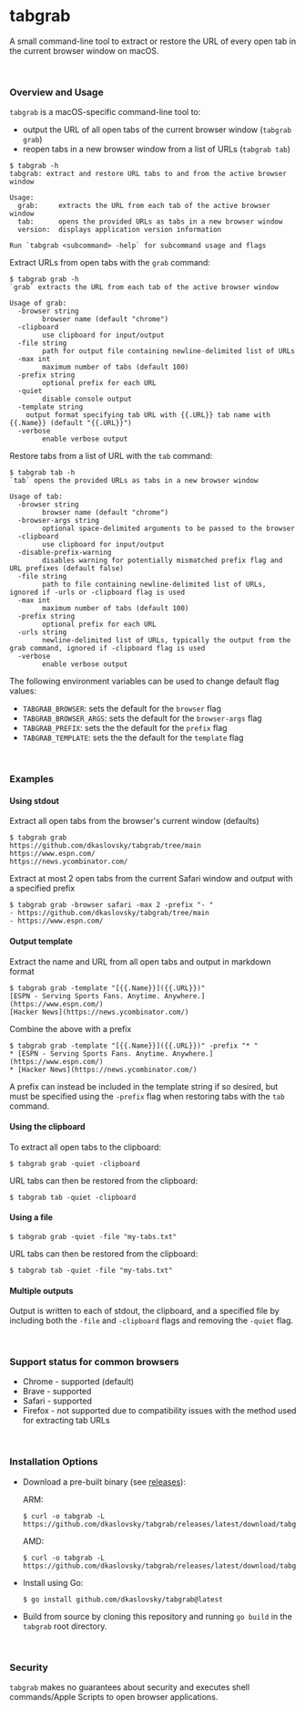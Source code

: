 # tabgrab
A small command-line tool to extract or restore the URL of every open tab in the current browser window on macOS.

</br>

### Overview and Usage
`tabgrab` is a macOS-specific command-line tool to:
* output the URL of all open tabs of the current browser window (`tabgrab grab`)
* reopen tabs in a new browser window from a list of URLs (`tabgrab tab`)

```
$ tabgrab -h
tabgrab: extract and restore URL tabs to and from the active browser window

Usage:
  grab:		extracts the URL from each tab of the active browser window
  tab:		opens the provided URLs as tabs in a new browser window
  version:	displays application version information

Run `tabgrab <subcommand> -help` for subcommand usage and flags
```

Extract URLs from open tabs with the `grab` command:
```
$ tabgrab grab -h
`grab` extracts the URL from each tab of the active browser window

Usage of grab:
  -browser string
    	browser name (default "chrome")
  -clipboard
    	use clipboard for input/output
  -file string
    	path for output file containing newline-delimited list of URLs
  -max int
    	maximum number of tabs (default 100)
  -prefix string
    	optional prefix for each URL
  -quiet
    	disable console output
  -template string
    output format specifying tab URL with {{.URL}} tab name with {{.Name}} (default "{{.URL}}")
  -verbose
    	enable verbose output
```

Restore tabs from a list of URL with the `tab` command:
```
$ tabgrab tab -h
`tab` opens the provided URLs as tabs in a new browser window

Usage of tab:
  -browser string
    	browser name (default "chrome")
  -browser-args string
    	optional space-delimited arguments to be passed to the browser
  -clipboard
    	use clipboard for input/output
  -disable-prefix-warning
    	disables warning for potentially mismatched prefix flag and URL prefixes (default false)
  -file string
    	path to file containing newline-delimited list of URLs, ignored if -urls or -clipboard flag is used
  -max int
    	maximum number of tabs (default 100)
  -prefix string
    	optional prefix for each URL
  -urls string
    	newline-delimited list of URLs, typically the output from the grab command, ignored if -clipboard flag is used
  -verbose
    	enable verbose output
```
The following environment variables can be used to change default flag values:
* `TABGRAB_BROWSER`: sets the default for the `browser` flag
* `TABGRAB_BROWSER_ARGS`: sets the default for the `browser-args` flag
* `TABGRAB_PREFIX`: sets the the default for the `prefix` flag
* `TABGRAB_TEMPLATE`: sets the the default for the `template` flag

</br>

### Examples

#### Using stdout
Extract all open tabs from the browser's current window (defaults)
```
$ tabgrab grab
https://github.com/dkaslovsky/tabgrab/tree/main
https://www.espn.com/
https://news.ycombinator.com/
```

Extract at most 2 open tabs from the current Safari window and output with a specified prefix
```
$ tabgrab grab -browser safari -max 2 -prefix "- "
- https://github.com/dkaslovsky/tabgrab/tree/main
- https://www.espn.com/
``` 

#### Output template
Extract the name and URL from all open tabs and output in markdown format
```
$ tabgrab grab -template "[{{.Name}}]({{.URL}})"
[ESPN - Serving Sports Fans. Anytime. Anywhere.](https://www.espn.com/)
[Hacker News](https://news.ycombinator.com/)
```

Combine the above with a prefix
```
$ tabgrab grab -template "[{{.Name}}]({{.URL}})" -prefix "* "
* [ESPN - Serving Sports Fans. Anytime. Anywhere.](https://www.espn.com/)
* [Hacker News](https://news.ycombinator.com/)
```

A prefix can instead be included in the template string if so desired, but must be specified using the `-prefix` flag when restoring tabs with the `tab` command.

#### Using the clipboard
To extract all open tabs to the clipboard:
```
$ tabgrab grab -quiet -clipboard
```
URL tabs can then be restored from the clipboard:
```
$ tabgrab tab -quiet -clipboard
```

#### Using a file
```
$ tabgrab grab -quiet -file "my-tabs.txt"
```
URL tabs can then be restored from the clipboard:
```
$ tabgrab tab -quiet -file "my-tabs.txt"
```

#### Multiple outputs
Output is written to each of stdout, the clipboard, and a specified file by including both the `-file` and `-clipboard` flags and removing the `-quiet` flag.

</br>

### Support status for common browsers
* Chrome  - supported (default)
* Brave   - supported
* Safari  - supported
* Firefox - not supported due to compatibility issues with the method used for extracting tab URLs

</br>

### Installation Options
* Download a pre-built binary (see [releases](https://github.com/dkaslovsky/tabgrab/releases/latest)):
  
    ARM:
    ```
    $ curl -o tabgrab -L https://github.com/dkaslovsky/tabgrab/releases/latest/download/tabgrab_darwin_arm64
    ```
    AMD:
    ```
    $ curl -o tabgrab -L https://github.com/dkaslovsky/tabgrab/releases/latest/download/tabgrab_darwin_amd64
    ```

* Install using Go:
    ```
    $ go install github.com/dkaslovsky/tabgrab@latest
    ```

* Build from source by cloning this repository and running `go build` in the `tabgrab` root directory.

</br>

### Security
`tabgrab` makes no guarantees about security and executes shell commands/Apple Scripts to open browser applications.
